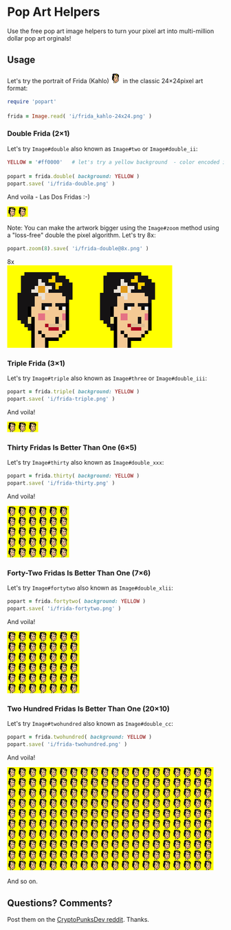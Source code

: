 # Pop Art Helpers


Use the free pop art image helpers
to turn your pixel art
into multi-million dollar pop art orginals!




## Usage

Let's try the portrait of Frida (Kahlo) ![](i/frida_kahlo-24x24.png)
in the classic 24×24pixel art format:

``` ruby
require 'popart'

frida = Image.read( 'i/frida_kahlo-24x24.png' )
```



### Double Frida (2×1)

Let's try `Image#double` also known as `Image#two` or `Image#double_ii`:

``` ruby
YELLOW = '#ff0000'   # let's try a yellow background  - color encoded in rgb (red/green/blue) hex

popart = frida.double( background: YELLOW )
popart.save( 'i/frida-double.png' )
```

And voila - Las Dos Fridas :-)

![](i/frida-double.png)


Note: You can make the artwork bigger using the `Image#zoom` method using a "loss-free" double the pixel algorithm. 
Let's try 8x:

``` ruby
popart.zoom(8).save( 'i/frida-double@8x.png' )
```

8x <br>
![](i/frida-double@8x.png)




### Triple Frida  (3×1)

Let's try `Image#triple` also known as `Image#three` or `Image#double_iii`:

``` ruby
popart = frida.triple( background: YELLOW )
popart.save( 'i/frida-triple.png' )
```

And voila!

![](i/frida-triple.png)



### Thirty Fridas Is Better Than One (6×5)

Let's try `Image#thirty` also known as `Image#double_xxx`:

``` ruby
popart = frida.thirty( background: YELLOW )
popart.save( 'i/frida-thirty.png' )
```

And voila!

![](i/frida-thirty.png)



### Forty-Two Fridas Is Better Than One (7×6)

Let's try `Image#fortytwo` also known as `Image#double_xlii`:

``` ruby
popart = frida.fortytwo( background: YELLOW )
popart.save( 'i/frida-fortytwo.png' )
```

And voila!

![](i/frida-fortytwo.png)



### Two Hundred Fridas Is Better Than One (20×10)

Let's try `Image#twohundred` also known as `Image#double_cc`:

``` ruby
popart = frida.twohundred( background: YELLOW )
popart.save( 'i/frida-twohundred.png' )
```

And voila!

![](i/frida-twohundred.png)


And so on.





## Questions? Comments?

Post them on the [CryptoPunksDev reddit](https://old.reddit.com/r/CryptoPunksDev). Thanks.


